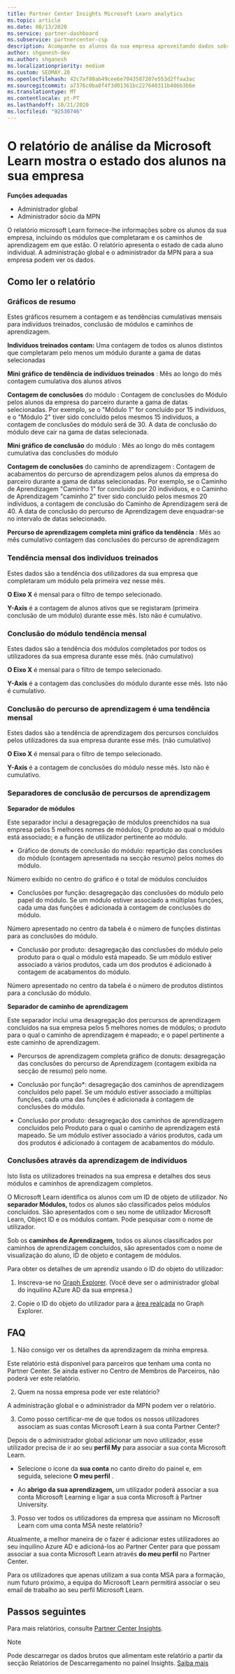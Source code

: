 ```yaml
---
title: Partner Center Insights Microsoft Learn analytics
ms.topic: article
ms.date: 08/13/2020
ms.service: partner-dashboard
ms.subservice: partnercenter-csp
description: Acompanhe os alunos da sua empresa aproveitando dados sobre formação individual, módulos completos, percursos de aprendizagem completos e muito mais.
author: shganesh-dev
ms.author: shganesh
ms.localizationpriority: medium
ms.custom: SEOMAY.20
ms.openlocfilehash: 42c7af80ab49cee6e7043587207e553d2ffaa3ac
ms.sourcegitcommit: a7376c0ba8f4f3d01361bc227640311b486b3b6e
ms.translationtype: MT
ms.contentlocale: pt-PT
ms.lasthandoff: 10/21/2020
ms.locfileid: "92530746"
---
```

# <a name="the-microsoft-learn-analytics-report-shows-the-status-of-learners-in-your-company"></a>O relatório de análise da Microsoft Learn mostra o estado dos alunos na sua empresa

**Funções adequadas**
-   Administrador global
-   Administrador sócio da MPN

O relatório microsoft Learn fornece-lhe informações sobre os alunos da sua empresa, incluindo os módulos que completaram e os caminhos de aprendizagem em que estão. O relatório apresenta o estado de cada aluno individual. A administração global e o administrador da MPN para a sua empresa podem ver os dados.

## <a name="how-to-read-the-report"></a>Como ler o relatório

### <a name="summary-charts"></a>Gráficos de resumo

Estes gráficos resumem a contagem e as tendências cumulativas mensais para indivíduos treinados, conclusão de módulos e caminhos de aprendizagem.


**Indivíduos treinados contam:** Uma contagem de todos os alunos distintos que completaram pelo menos um módulo durante a gama de datas selecionadas 

**Mini gráfico de tendência de indivíduos treinados** : Mês ao longo do mês contagem cumulativa dos alunos ativos 

**Contagem de conclusões** do módulo : Contagem de conclusões do Módulo pelos alunos da empresa do parceiro durante a gama de datas selecionadas.
Por exemplo, se o "Módulo 1" for concluído por 15 indivíduos, e o "Módulo 2" tiver sido concluído pelos mesmos 15 indivíduos, a contagem de conclusões do módulo será de 30. A data de conclusão do módulo deve cair na gama de datas selecionada.

**Mini gráfico de conclusão** do módulo : Mês ao longo do mês contagem cumulativa das conclusões do módulo 

**Contagem de conclusões** do caminho de aprendizagem : Contagem de acabamentos do percurso de aprendizagem pelos alunos da empresa do parceiro durante a gama de datas selecionadas.
Por exemplo, se o Caminho de Aprendizagem "Caminho 1" for concluído por 20 indivíduos, e o Caminho de Aprendizagem "caminho 2" tiver sido concluído pelos mesmos 20 indivíduos, a contagem de conclusão do Caminho de Aprendizagem será de 40. A data de conclusão do percurso de Aprendizagem deve enquadrar-se no intervalo de datas selecionado.

**Percurso de aprendizagem completa mini gráfico da tendência** : Mês ao mês cumulativo contagem das conclusões do percurso de aprendizagem 

### <a name="trained-individuals-monthly-trend"></a>Tendência mensal dos indivíduos treinados

Estes dados são a tendência dos utilizadores da sua empresa que completaram um módulo pela primeira vez nesse mês. 

**O Eixo X** é mensal para o filtro de tempo selecionado. 

**Y-Axis** é a contagem de alunos ativos que se registaram (primeira conclusão de um módulo) durante esse mês. Isto não é cumulativo.

### <a name="module-completions-monthly-trend"></a>Conclusão do módulo tendência mensal

Estes dados são a tendência dos módulos completados por todos os utilizadores da sua empresa durante esse mês. (não cumulativo) 

**O Eixo X** é mensal para o filtro de tempo selecionado. 

**Y-Axis** é a contagem das conclusões do módulo durante esse mês. Isto não é cumulativo.

### <a name="learning-path-completions-monthly-trend"></a>Conclusão do percurso de aprendizagem é uma tendência mensal

Estes dados são a tendência de aprendizagem dos percursos concluídos pelos utilizadores da sua empresa durante esse mês. (não cumulativo) 

**O Eixo X** é mensal para o filtro de tempo selecionado. 

**Y-Axis** é a contagem de conclusões do módulo nesse mês. Isto não é cumulativo.

### <a name="learning-path-completion-tabs"></a>Separadores de conclusão de percursos de aprendizagem 

**Separador de módulos**

Este separador inclui a desagregação de módulos preenchidos na sua empresa pelos 5 melhores nomes de módulos; O produto ao qual o módulo está associado; e a função de utilizador pertinente ao módulo.  

- Gráfico de donuts de conclusão do módulo: repartição das conclusões do módulo (contagem apresentada na secção resumo) pelos nomes do módulo.

Número exibido no centro do gráfico é o total de módulos concluídos

- Conclusões por função: desagregação das conclusões do módulo pelo papel do módulo. Se um módulo estiver associado a múltiplas funções, cada uma das funções é adicionada à contagem de conclusões do módulo.

Número apresentado no centro da tabela é o número de funções distintas para as conclusões do módulo. 

- Conclusão por produto: desagregação das conclusões do módulo pelo produto para o qual o módulo está mapeado. Se um módulo estiver associado a vários produtos, cada um dos produtos é adicionado à contagem de acabamentos do módulo.    

Número apresentado no centro da tabela é o número de produtos distintos para a conclusão do módulo.  

**Separador de caminho de aprendizagem**   

Este separador inclui uma desagregação dos percursos de aprendizagem concluídos na sua empresa pelos 5 melhores nomes de módulos; o produto para o qual o caminho de aprendizagem é mapeado; e o papel pertinente a este caminho de aprendizagem.  

- Percursos de aprendizagem completa gráfico de donuts: desagregação das conclusões do percurso de Aprendizagem (contagem exibida na secção de resumo) pelo nome.

- Conclusão por função*: desagregação dos caminhos de aprendizagem concluídos pelo papel. Se um módulo estiver associado a múltiplas funções, cada uma das funções é adicionada à contagem de conclusões do módulo.

- Conclusão por produto: desagregação dos caminhos de aprendizagem concluídos pelo Produto para o qual o caminho de aprendizagem está mapeado. Se um módulo estiver associado a vários produtos, cada um dos produtos é adicionado à contagem de acabamentos do módulo.

### <a name="completions-by-learning-individuals"></a>Conclusões através da aprendizagem de indivíduos

Isto lista os utilizadores treinados na sua empresa e detalhes dos seus módulos e caminhos de aprendizagem completos.

O Microsoft Learn identifica os alunos com um ID de objeto de utilizador. No **separador Módulos,** todos os alunos são classificados pelos módulos concluídos. São apresentados com o seu nome de utilizador Microsoft Learn, Object ID e os módulos contam. Pode pesquisar com o nome de utilizador. 

Sob os **caminhos de Aprendizagem,** todos os alunos classificados por caminhos de aprendizagem concluídos, são apresentados com o nome de visualização do aluno, ID de objeto e contagem de módulos.

Para obter os detalhes de um aprendiz usando o ID do objeto do utilizador: 

1. Inscreva-se no [Graph Explorer](https://developer.microsoft.com/graph/graph-explorer ). (Você deve ser o administrador global do inquilino AZure AD da sua empresa.)

2. Copie o ID do objeto do utilizador para a [área realçada](https://graph.microsoft.com/v1.0/users/a9633ad7-c8dc-4587-b119-0bc286b0711f) no Graph Explorer. 

## <a name="faq"></a>FAQ

1. Não consigo ver os detalhes da aprendizagem da minha empresa.

Este relatório está disponível para parceiros que tenham uma conta no Partner Center. Se ainda estiver no Centro de Membros de Parceiros, não poderá ver este relatório.

2.  Quem na nossa empresa pode ver este relatório? 

A administração global e o administrador da MPN podem ver o relatório.

3. Como posso certificar-me de que todos os nossos utilizadores associam as suas contas Microsoft Learn à sua conta Partner Center?

Depois de o administrador global adicionar um novo utilizador, esse utilizador precisa de ir ao seu **perfil My** para associar a sua conta Microsoft Learn.

- Selecione o ícone da **sua conta** no canto direito do painel e, em seguida, selecione **O meu perfil** . 

-  Ao **abrigo da sua aprendizagem,** um utilizador poderá associar a sua conta Microsoft Learning e ligar a sua conta Microsoft à Partner University.

3. Posso ver todos os utilizadores da empresa que assinam no Microsoft Learn com uma conta MSA neste relatório?

Atualmente, a melhor maneira de o fazer é adicionar estes utilizadores ao seu inquilino Azure AD e adicioná-los ao Partner Center para que possam associar a sua conta Microsoft Learn através **do meu perfil** no Partner Center. 

Para os utilizadores que apenas utilizam a sua conta MSA para a formação, num futuro próximo, a equipa do Microsoft Learn permitirá associar o seu email de trabalho ao seu perfil Microsoft Learn. 

## <a name="next-steps"></a>Passos seguintes

Para mais relatórios, consulte [Partner Center Insights](partner-center-insights.md).

>[!NOTE] 
> Pode descarregar os dados brutos que alimentam este relatório a partir da secção Relatórios de Descarregamento no painel Insights. [Saiba mais](pci-download-reports.md) 